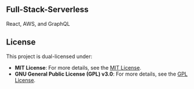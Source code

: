## Full-Stack-Serverless

React, AWS, and GraphQL  

## License

This project is dual-licensed under:

- **MIT License**: For more details, see the [MIT License](https://opensource.org/licenses/MIT).
- **GNU General Public License (GPL) v3.0**: For more details, see the [GPL License](https://www.gnu.org/licenses/gpl-3.0.html).


